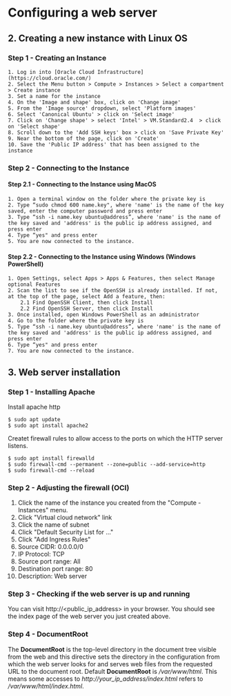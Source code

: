 # Configuring a web server



## 2. Creating a new instance with Linux OS   
### Step 1 - Creating an Instance
    1. Log in into [Oracle Cloud Infrastructure](https://cloud.oracle.com/)
    2. Select the Menu button > Compute > Instances > Select a compartment > Create instance
    3. Set a name for the instance
    4. On the 'Image and shape' box, click on 'Change image'
    5. From the 'Image source' dropdown, select 'Platform images'
    6. Select 'Canonical Ubuntu' > click on 'Select image'
    7. Click on 'Change shape' > select 'Intel' > VM.Standard2.4  > click on 'Select shape'
    8. Scroll down to the 'Add SSH keys' box > click on 'Save Private Key'
    9. Near the bottom of the page, click on 'Create'
    10. Save the 'Public IP address' that has been assigned to the instance
    
### Step 2 - Connecting to the Instance
#### Step 2.1 - Connecting to the Instance using MacOS
    1. Open a terminal window on the folder where the private key is
    2. Type “sudo chmod 600 name.key", where 'name' is the name of the key saved, enter the computer password and press enter
    3. Type “ssh -i name.key ubuntu@address”, where 'name' is the name of the key saved and 'address' is the public ip address assigned, and press enter
    4. Type “yes" and press enter
    5. You are now connected to the instance.
    
#### Step 2.2 - Connecting to the Instance using Windows (Windows PowerShell)
    1. Open Settings, select Apps > Apps & Features, then select Manage optional Features
    2. Scan the list to see if the OpenSSH is already installed. If not, at the top of the page, select Add a feature, then:
        2.1 Find OpenSSH Client, then click Install
        2.2 Find OpenSSH Server, then click Install
    3. Once installed, open Windows PowerShell as an administrator
    4. Go to the folder where the private key is
    5. Type “ssh -i name.key ubuntu@address”, where 'name' is the name of the key saved and 'address' is the public ip address assigned, and press enter
    6. Type “yes" and press enter
    7. You are now connected to the instance.


      
## 3. Web server installation

### Step 1 - Installing Apache

Install apache http

```
$ sudo apt update
$ sudo apt install apache2
```

Createt firewall rules to allow access to the ports on which the HTTP server listens.

```
$ sudo apt install firewalld
$ sudo firewall-cmd --permanent --zone=public --add-service=http
$ sudo firewall-cmd --reload
```

### Step 2 - Adjusting the firewall (OCI)

1. Click the name of the instance you created from the "Compute - Instances" menu.
2. Click "Virtual cloud network" link
3. Click the name of subnet
4. Click "Default Security List for ..." 
5. Click "Add Ingress Rules"
6. Source CIDR: 0.0.0.0/0
7. IP Protocol: TCP
8. Source port range: All
9. Destination port range: 80
10. Description: Web server

### Step 3 - Checking if the web server is up and running

You can visit http://<public_ip_address> in your browser. You should see the index page of the web server you just created above. 

### Step 4 - DocumentRoot

The **DocumentRoot** is the top-level directory in the document tree visible from the web and this directive sets the directory in the configuration from which the web server looks for and serves web files from the requested URL to the document root. Default **DocumentRoot** is */var/www/html*. 
This means some accesses to *http://your_ip_address/index.html* refers to */var/www/html/index.html*. 
